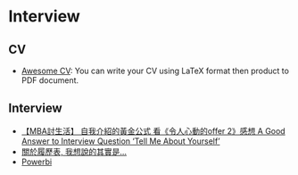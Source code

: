 # Interview

## CV

- [Awesome CV](https://www.mkdocs.org/): You can write your CV using LaTeX format then product to PDF document.

## Interview

- [【MBA討生活】 自我介紹的黃金公式 看《令人心動的offer 2》感想 A Good Answer to Interview Question ‘Tell Me About Yourself’](https://www.youtube.com/watch?v=wSo2OT2IPhY&ab_channel=JonJonMBA)
- [關於履歷表, 我想說的其實是...](https://www.slideshare.net/keynescheng/ss-39890161)
- [Powerbi](https://app.powerbi.com/view?r=eyJrIjoiMjA0MzI0MmQtOTIzNy00YTE5LThkZjQtNzc4MWJiYTAzMTE2IiwidCI6IjUyNzc2NDY3LTViMGItNDAxZS1hZDNkLTYxZDYwZDBmMjc3NSIsImMiOjEwfQ%3D%3D)


